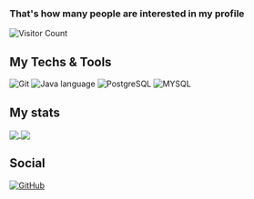 
### That's how many people are interested in my profile
![Visitor Count](https://profile-counter.glitch.me/Demandss/count.svg)

## My Techs & Tools
![Git](https://camo.githubusercontent.com/22d1116e541b7b380161ed7c77ceb24e5e88a71acbec6d9dae7a5624b23a46fd/68747470733a2f2f696d672e736869656c64732e696f2f62616467652f6769742532302d2532334630353033332e7376673f267374796c653d666f722d7468652d6261646765266c6f676f3d676974266c6f676f436f6c6f723d7768697465)
![Java language](https://camo.githubusercontent.com/b1cc5cb767bc11df8efe10dc19e2aea298c9c1411bed679344eeb7823e79b9c4/68747470733a2f2f696d672e736869656c64732e696f2f62616467652f4a6176612532302d2532336536363430302e7376673f267374796c653d666f722d7468652d6261646765266c6f676f3d6a617661266f676f436f6c6f723d7768697465)
![PostgreSQL](https://camo.githubusercontent.com/11471bdc4fd1c7f2f1fe6c397c9096d597acc4397ac3e03d02dcdd5f05f1c508/68747470733a2f2f696d672e736869656c64732e696f2f62616467652f706f7374677265732d2532333331363139322e7376673f267374796c653d666f722d7468652d6261646765266c6f676f3d706f737467726573716c266c6f676f436f6c6f723d7768697465)
![MYSQL](https://camo.githubusercontent.com/20f8a4f1e9c33b1cffb1968cda82ced5b6cd5d6c5a09865eab911724b1917d76/68747470733a2f2f696d672e736869656c64732e696f2f62616467652f6d7973716c2d2532333030662e7376673f267374796c653d666f722d7468652d6261646765266c6f676f3d6d7973716c266c6f676f436f6c6f723d7768697465)

## My stats
<a href="https://github.com/anuraghazra/github-readme-stats">
  <img align="center" src="https://github-readme-stats.vercel.app/api?username=Demandss&&show_icons=true&theme=tokyonight&count_private=true" />
</a>
<a href="https://github.com/anuraghazra/convoychat">
  <img align="center" src="https://github-readme-stats.designdeveloperr.vercel.app/api/top-langs/?username=Demandss&theme=tokyonight&hide_langs_below=1&layout=compact&langs_count=20" />
</a>

## Social
[![GitHub](https://img.shields.io/badge/GitHub-%2312100E.svg?&style=for-the-badge&logo=Github&logoColor=white)](https://github.com/demandss)
